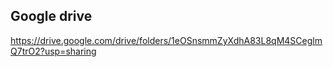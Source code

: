 ##	Google drive
https://drive.google.com/drive/folders/1eOSnsmmZyXdhA83L8qM4SCeglmQ7trO2?usp=sharing